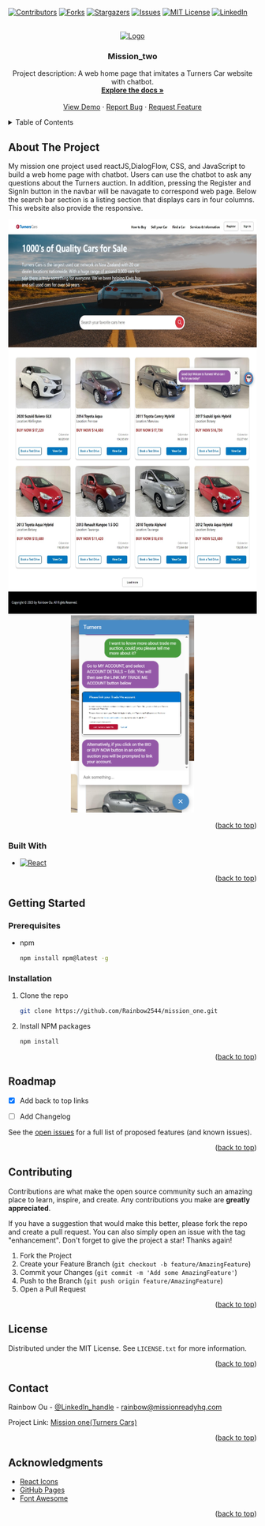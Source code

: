 <a name="readme-top"></a>



<!-- PROJECT SHIELDS -->
<!--
*** I'm using markdown "reference style" links for readability.
*** Reference links are enclosed in brackets [ ] instead of parentheses ( ).
*** See the bottom of this document for the declaration of the reference variables
*** for contributors-url, forks-url, etc. This is an optional, concise syntax you may use.
*** https://www.markdownguide.org/basic-syntax/#reference-style-links
-->
[![Contributors][contributors-shield]][contributors-url]
[![Forks][forks-shield]](https://github.com/Rainbow2544/mission_one/forks)
[![Stargazers][stars-shield]][stars-url]
[![Issues][issues-shield]][issues-url]
[![MIT License][license-shield]][license-url]
[![LinkedIn][linkedin-shield]][linkedin-url]



<!-- PROJECT LOGO -->
<br />
<div align="center">
  <a href="https://github.com/Rainbow2544/mission_one.git">
    <img src="https://www.turners.co.nz/contentassets/3e15c8546917474ca0a150b18e9fd64e/turnerscars_logo_1line_horz_true-rgb-desktop.png" alt="Logo" width="280" height="80">
  </a>

<h3 align="center">Mission_two</h3>

  <p align="center">
    Project description: A web home page that imitates a Turners Car website with chatbot.
    <br />
    <a href="https://github.com/Rainbow2544/mission_one.git"><strong>Explore the docs »</strong></a>
    <br />
    <br />
    <a href="">View Demo</a>
    ·
    <a href="https://github.com/Rainbow2544/mission_one.git/issues">Report Bug</a>
    ·
    <a href="https://github.com/Rainbow2544/mission_one.git/issues">Request Feature</a>
  </p>
</div>



<!-- TABLE OF CONTENTS -->
<details>
  <summary>Table of Contents</summary>
  <ol>
    <li>
      <a href="#about-the-project">About The Project</a>
      <ul>
        <li><a href="#built-with">Built With</a></li>
      </ul>
    </li>
    <li>
      <a href="#getting-started">Getting Started</a>
      <ul>
        <li><a href="#prerequisites">Prerequisites</a></li>
        <li><a href="#installation">Installation</a></li>
      </ul>
    </li>
    <li><a href="#usage">Usage</a></li>
    <li><a href="#roadmap">Roadmap</a></li>
    <li><a href="#contributing">Contributing</a></li>
    <li><a href="#license">License</a></li>
    <li><a href="#contact">Contact</a></li>
    <li><a href="#acknowledgments">Acknowledgments</a></li>
  </ol>
</details>



<!-- ABOUT THE PROJECT -->
## About The Project

My mission one project used reactJS,DialogFlow, CSS, and JavaScript to build a web home page with chatbot. Users can use the chatbot to ask any questions about the Turners auction. In addition, pressing the Register and SignIn button in the navbar will be navagate to correspond web page. Below the search bar section is a listing section that displays cars in four columns. This website also provide the responsive.
<div align="center">
  <img src="images/screenshot.jpeg" alt="screenshot1" width="600" height="800">
  <img src="images/Screenshot2.png" alt="screenshot2" width="250" height="400">
  <p align="center">
 </div>

<p align="right">(<a href="#readme-top">back to top</a>)</p>



### Built With

* [![React][React.js]][React-url]


<p align="right">(<a href="#readme-top">back to top</a>)</p>



<!-- GETTING STARTED -->
## Getting Started

### Prerequisites

* npm
  ```sh
  npm install npm@latest -g
  ```

### Installation

1. Clone the repo
   ```sh
   git clone https://github.com/Rainbow2544/mission_one.git
   ```
2. Install NPM packages
   ```sh
   npm install
   ```

<p align="right">(<a href="#readme-top">back to top</a>)</p>






<!-- ROADMAP -->
## Roadmap

- [x] Add back to top links
- [ ] Add Changelog


See the [open issues](https://github.com/github_username/repo_name/issues) for a full list of proposed features (and known issues).

<p align="right">(<a href="#readme-top">back to top</a>)</p>



<!-- CONTRIBUTING -->
## Contributing

Contributions are what make the open source community such an amazing place to learn, inspire, and create. Any contributions you make are **greatly appreciated**.

If you have a suggestion that would make this better, please fork the repo and create a pull request. You can also simply open an issue with the tag "enhancement".
Don't forget to give the project a star! Thanks again!

1. Fork the Project
2. Create your Feature Branch (`git checkout -b feature/AmazingFeature`)
3. Commit your Changes (`git commit -m 'Add some AmazingFeature'`)
4. Push to the Branch (`git push origin feature/AmazingFeature`)
5. Open a Pull Request

<p align="right">(<a href="#readme-top">back to top</a>)</p>



<!-- LICENSE -->
## License

Distributed under the MIT License. See `LICENSE.txt` for more information.

<p align="right">(<a href="#readme-top">back to top</a>)</p>



<!-- CONTACT -->
## Contact

Rainbow Ou - [@LinkedIn_handle](https://www.linkedin.com/in/rainbow-ou-596a43204/) - rainbow@missionreadyhq.com

Project Link: [Mission one(Turners Cars)](https://github.com/Rainbow2544/mission_one.git)

<p align="right">(<a href="#readme-top">back to top</a>)</p>



<!-- ACKNOWLEDGMENTS -->
## Acknowledgments

* [React Icons](https://react-icons.github.io/react-icons/search)
* [GitHub Pages](https://pages.github.com)
* [Font Awesome](https://fontawesome.com)

<p align="right">(<a href="#readme-top">back to top</a>)</p>



<!-- MARKDOWN LINKS & IMAGES -->
<!-- https://www.markdownguide.org/basic-syntax/#reference-style-links -->
[contributors-shield]: https://img.shields.io/github/contributors/Rainbow2544/mission_one.svg?style=for-the-badge
[contributors-url]: https://github.com/Rainbow2544/mission_one/graphs/contributors
[forks-shield]: https://img.shields.io/github/forks/Rainbow2544/mission_one.svg?style=for-the-badge
[forks-url]: https://github.com/Rainbow2544/mission_one/network/members
[stars-shield]: https://img.shields.io/github/stars/Rainbow2544/mission_one.svg?style=for-the-badge
[stars-url]: https://github.com/Rainbow2544/mission_one/stargazers
[issues-shield]: https://img.shields.io/github/issues/Rainbow2544/mission_one.svg?style=for-the-badge
[issues-url]: https://github.com/Rainbow2544/mission_one/issues
[license-shield]: https://img.shields.io/github/license/Rainbow2544/mission_one.svg?style=for-the-badge
[license-url]: https://github.com/Rainbow2544/mission_one/blob/master/LICENSE.txt
[linkedin-shield]: https://img.shields.io/badge/-LinkedIn-black.svg?style=for-the-badge&logo=linkedin&colorB=555
[linkedin-url]: https://www.linkedin.com/in/rainbow-ou-596a43204/
[product-screenshot]: images/screenshot.jpeg
[Next.js]: https://img.shields.io/badge/next.js-000000?style=for-the-badge&logo=nextdotjs&logoColor=white
[Next-url]: https://nextjs.org/
[React.js]: https://img.shields.io/badge/React-20232A?style=for-the-badge&logo=react&logoColor=61DAFB
[React-url]: https://reactjs.org/

